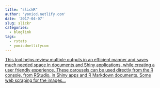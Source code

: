 ```yaml
---
title: "slickR"
author: 'yonicd.netlify.com'
date: '2017-04-07'
slug: slickr
categories:
  - bloglink
tags:
  - rstats
  - yonicdnetlifycom
---
```


[This tool helps review multiple outputs in an efficient manner and saves much needed space in documents and Shiny applications, while creating a user friendly experience. These carousels can be used directly from the R console, from RStudio, in Shiny apps and R Markdown documents. Some web scraping for the images...<click to read more>](https://yonicd.netlify.com/post/2017-04-07-slickr/)

